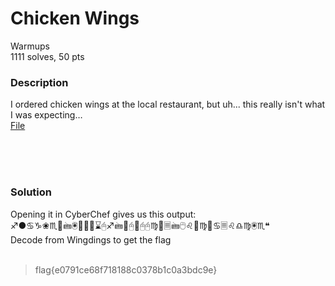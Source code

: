 # Chicken Wings

Warmups<br/>
1111 solves, 50 pts<br/>

### Description
I ordered chicken wings at the local restaurant, but uh... this really isn't what I was expecting…<br/>
[File](./Assets/chicken_wings)

<br/><br/><br/>

### Solution
Opening it in CyberChef gives us this output:<br/>
♐●♋♑❀♏📁🖮🖲📂♍♏⌛🖰♐🖮📂🖰📂🖰🖰♍📁🗏🖮🖰♌📂♍📁♋🗏♌♎♍🖲♏❝<br/>
Decode from Wingdings to get the flag<br/>
<br/>
> flag{e0791ce68f718188c0378b1c0a3bdc9e}